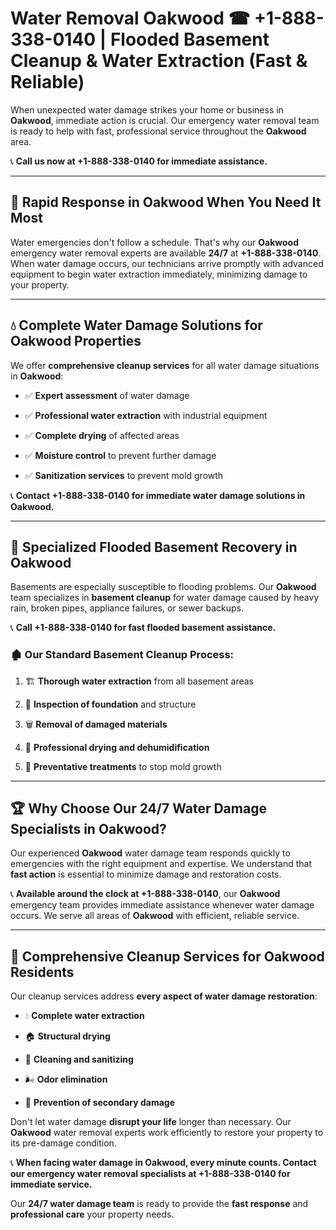 # Water Removal Oakwood ☎ +1-888-338-0140 | Flooded Basement Cleanup & Water Extraction (Fast & Reliable)

When unexpected water damage strikes your home or business in **Oakwood**, immediate action is crucial. Our emergency water removal team is ready to help with fast, professional service throughout the **Oakwood** area. 

📞 **Call us now at +1-888-338-0140 for immediate assistance.**
---
## 🚀 Rapid Response in Oakwood When You Need It Most
Water emergencies don't follow a schedule. That's why our **Oakwood** emergency water removal experts are available **24/7** at **+1-888-338-0140**. When water damage occurs, our technicians arrive promptly with advanced equipment to begin water extraction immediately, minimizing damage to your property.
---
## 💧 Complete Water Damage Solutions for Oakwood Properties
We offer **comprehensive cleanup services** for all water damage situations in **Oakwood**:
- ✅ **Expert assessment** of water damage  
- ✅ **Professional water extraction** with industrial equipment  
- ✅ **Complete drying** of affected areas  
- ✅ **Moisture control** to prevent further damage  
- ✅ **Sanitization services** to prevent mold growth  
📞 **Contact +1-888-338-0140 for immediate water damage solutions in Oakwood.**
---
## 🌊 Specialized Flooded Basement Recovery in Oakwood
Basements are especially susceptible to flooding problems. Our **Oakwood** team specializes in **basement cleanup** for water damage caused by heavy rain, broken pipes, appliance failures, or sewer backups. 
📞 **Call +1-888-338-0140 for fast flooded basement assistance.**
### 🏚️ Our Standard Basement Cleanup Process:
1. 🏗️ **Thorough water extraction** from all basement areas  
2. 🔎 **Inspection of foundation** and structure  
3. 🗑️ **Removal of damaged materials**  
4. 💨 **Professional drying and dehumidification**  
5. 🚫 **Preventative treatments** to stop mold growth  
---
## 🏆 Why Choose Our 24/7 Water Damage Specialists in Oakwood?
Our experienced **Oakwood** water damage team responds quickly to emergencies with the right equipment and expertise. We understand that **fast action** is essential to minimize damage and restoration costs.
📞 **Available around the clock at +1-888-338-0140**, our **Oakwood** emergency team provides immediate assistance whenever water damage occurs. We serve all areas of **Oakwood** with efficient, reliable service.
---
## 🧹 Comprehensive Cleanup Services for Oakwood Residents
Our cleanup services address **every aspect of water damage restoration**:
- 💧 **Complete water extraction**  
- 🏠 **Structural drying**  
- 🧼 **Cleaning and sanitizing**  
- 🌬️ **Odor elimination**  
- 🚫 **Prevention of secondary damage**  
Don't let water damage **disrupt your life** longer than necessary. Our **Oakwood** water removal experts work efficiently to restore your property to its pre-damage condition.
📞 **When facing water damage in Oakwood, every minute counts. Contact our emergency water removal specialists at +1-888-338-0140 for immediate service.**
Our **24/7 water damage team** is ready to provide the **fast response** and **professional care** your property needs.
